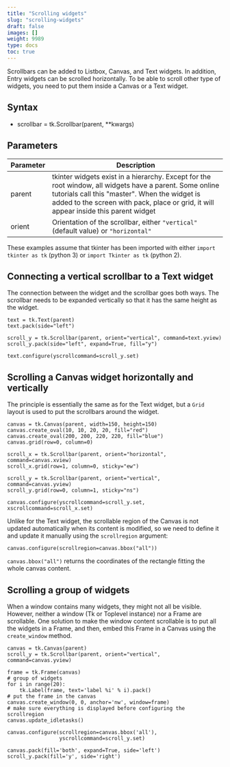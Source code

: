 ```yaml
---
title: "Scrolling widgets"
slug: "scrolling-widgets"
draft: false
images: []
weight: 9989
type: docs
toc: true
---
```


Scrollbars can be added to Listbox, Canvas, and Text widgets. In addition, Entry widgets can be scrolled horizontally. To be able to scroll other type of widgets, you need to put them inside a Canvas or a Text widget.

## Syntax
 - scrollbar = tk.Scrollbar(parent, **kwargs)

## Parameters
| Parameter | Description |
| ------ | ------ |
| parent   | tkinter widgets exist in a hierarchy. Except for the root window, all widgets have a parent. Some online tutorials call this "master". When the widget is added to the screen with pack, place or grid, it will appear inside this parent widget  |
| orient | Orientation of the scrollbar, either `"vertical"` (default value) or `"horizontal"`

These examples assume that tkinter has been imported with either `import tkinter as tk` (python 3) or `import Tkinter as tk` (python 2).

## Connecting a vertical scrollbar to a Text widget
The connection between the widget and the scrollbar goes both ways. The scrollbar needs to be expanded vertically so that it has the same height as the widget.

    text = tk.Text(parent)
    text.pack(side="left")

    scroll_y = tk.Scrollbar(parent, orient="vertical", command=text.yview)
    scroll_y.pack(side="left", expand=True, fill="y")

    text.configure(yscrollcommand=scroll_y.set)




## Scrolling a Canvas widget horizontally and vertically
The principle is essentially the same as for the Text widget, but a `Grid` layout is used to put the scrollbars around the widget.

    canvas = tk.Canvas(parent, width=150, height=150)
    canvas.create_oval(10, 10, 20, 20, fill="red")
    canvas.create_oval(200, 200, 220, 220, fill="blue")
    canvas.grid(row=0, column=0)

    scroll_x = tk.Scrollbar(parent, orient="horizontal", command=canvas.xview)
    scroll_x.grid(row=1, column=0, sticky="ew")

    scroll_y = tk.Scrollbar(parent, orient="vertical", command=canvas.yview)
    scroll_y.grid(row=0, column=1, sticky="ns")

    canvas.configure(yscrollcommand=scroll_y.set, xscrollcommand=scroll_x.set)

 Unlike for the Text widget, the scrollable region of the Canvas is not updated automatically when its content is modified, so we need to define it and update it manually using the `scrollregion` argument:

    canvas.configure(scrollregion=canvas.bbox("all"))

`canvas.bbox("all")` returns the coordinates of the rectangle fitting the whole canvas content.


## Scrolling a group of widgets
When a window contains many widgets, they might not all be visible. However, neither a window (Tk or Toplevel instance) nor a Frame are scrollable. One solution to make the window content scrollable is to put all the widgets in a Frame, and then, embed this Frame in a Canvas using the `create_window` method.

    canvas = tk.Canvas(parent)
    scroll_y = tk.Scrollbar(parent, orient="vertical", command=canvas.yview)

    frame = tk.Frame(canvas)
    # group of widgets
    for i in range(20):
        tk.Label(frame, text='label %i' % i).pack()
    # put the frame in the canvas
    canvas.create_window(0, 0, anchor='nw', window=frame)
    # make sure everything is displayed before configuring the scrollregion
    canvas.update_idletasks()

    canvas.configure(scrollregion=canvas.bbox('all'), 
                     yscrollcommand=scroll_y.set)
                     
    canvas.pack(fill='both', expand=True, side='left')
    scroll_y.pack(fill='y', side='right')


